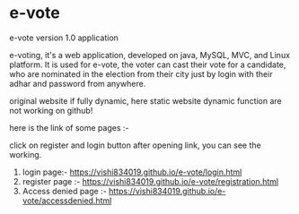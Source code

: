 # e-vote
e-vote version 1.0 application

e-voting, it's a web application, developed on java, MySQL, MVC, and Linux platform. It is used for e-vote, the voter can cast their vote for a candidate, who are nominated in the election from their city just by login with their adhar and password from anywhere.

original website if fully dynamic, here static website dynamic function are not working on github!

here is the link of some pages :-


click on register and login button after opening link, you can see the working.


1. login page:- https://vishi834019.github.io/e-vote/login.html
2. register page :- https://vishi834019.github.io/e-vote/registration.html
3. Access denied page :- https://vishi834019.github.io/e-vote/accessdenied.html
